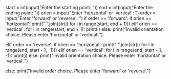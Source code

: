 start = int(input("Enter the starting point: "))
end = int(input("Enter the ending point: "))
orien = input("Enter 'horizontal' or 'vertical': ")
order = input("Enter 'forward' or 'reverse': ")
if order == 'forward':
    if orien == 'horizontal':
        print(" ".join(str(i) for i in range(start, end + 1)))
    elif orien == 'vertical':
        for i in range(start, end + 1):
            print(i)
    else:
        print("Invalid orientation choice. Please enter 'horizontal' or 'vertical'.")

elif order == 'reverse':
    if orien == 'horizontal':
        print(" ".join(str(i) for i in range(end, start - 1, -1)))
    elif orien == 'vertical':
        for i in range(end, start - 1, -1):
            print(i)
    else:
        print("Invalid orientation choice. Please enter 'horizontal' or 'vertical'.")

else:
    print("Invalid order choice. Please enter 'forward' or 'reverse'.")
